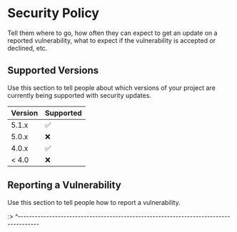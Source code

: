

# Security Policy


Tell them where to go, how often they can expect to get an update on a
reported vulnerability, what to expect if the vulnerability is accepted or
declined, etc.


## Supported Versions

Use this section to tell people about which versions of your project are
currently being supported with security updates.

| Version | Supported          |
| ------- | ------------------ |
| 5.1.x   | :white_check_mark: |
| 5.0.x   | :x:                |
| 4.0.x   | :white_check_mark: |
| < 4.0   | :x:                |



## Reporting a Vulnerability

Use this section to tell people how to report a vulnerability.


:> ^‐------------------------------------------------------------------------------------
